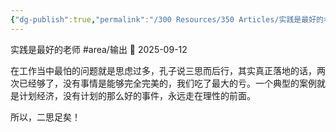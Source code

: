 ```yaml
---
{"dg-publish":true,"permalink":"/300 Resources/350 Articles/实践是最好的老师/","created":"2025-09-17T08:39:41.085+08:00","updated":"2025-09-17T13:04:04.600+08:00"}
---
```



 实践是最好的老师 #area/输出 📅 2025-09-12
  
  在工作当中最怕的问题就是思虑过多，孔子说三思而后行，其实真正落地的话，两次已经够了，没有事情是能够完全完美的，我们吃了最大的亏。一个典型的案例就是计划经济，没有计划的那么好的事件，永远走在理性的前面。

所以，二思足矣！





